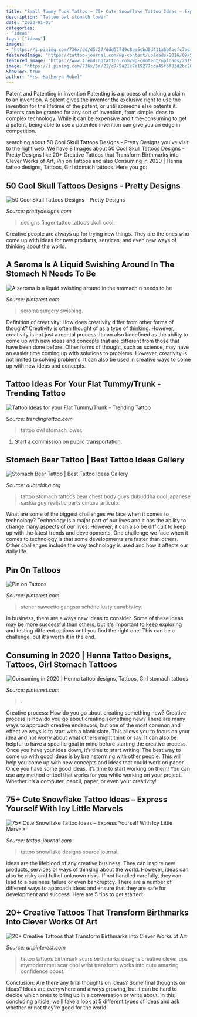 ```yaml
---
title: "Small Tummy Tuck Tattoo ~ 75+ Cute Snowflake Tattoo Ideas – Express Yourself With Icy Little Marvels"
description: "Tattoo owl stomach lower"
date: "2023-01-05"
categories:
- "ideas"
tags: ["ideas"]
images:
- "https://i.pinimg.com/736x/dd/d5/27/ddd527d9c8ae5cbd0d411a6bfbefc7bd.jpg"
featuredImage: "https://tattoo-journal.com/wp-content/uploads/2016/09/Snowflake-Tattoo_-2.jpg"
featured_image: "https://www.trendingtattoo.com/wp-content/uploads/2019/06/An-Owl-Tattoo.jpg"
image: "https://i.pinimg.com/736x/5a/21/c7/5a21c7e19277cca45f6f83d2bc260c3c--birthmark-tattoo-tattoos-cover-up.jpg"
ShowToc: true
author: "Mrs. Katheryn Robel"
---
```



Patent and Patenting in Invention
Patenting is a process of making a claim to an invention. A patent gives the inventor the exclusive right to use the invention for the lifetime of the patent, or until someone else patents it. Patents can be granted for any sort of invention, from simple ideas to complex technology. While it can be expensive and time-consuming to get a patent, being able to use a patented invention can give you an edge in competition.

	

		
searching about 50 Cool Skull Tattoos Designs - Pretty Designs you've visit to the right web. We have 8 Images about 50 Cool Skull Tattoos Designs - Pretty Designs like 20+ Creative Tattoos that Transform Birthmarks into Clever Works of Art, Pin on Tattoos and also Consuming in 2020 | Henna tattoo designs, Tattoos, Girl stomach tattoos. Here you go:
		
    
## 50 Cool Skull Tattoos Designs - Pretty Designs

<img loading=lazy src="http://www.prettydesigns.com/wp-content/uploads/2013/12/Finger-Tattoo-Designs-for-Girls.jpg" onerror="this.onerror=null;this.src='https://tse3.mm.bing.net/th?id=OIP.IGZAIhB4ad1pAmTmJPHBggHaHW&amp;pid=15.1';" alt="50 Cool Skull Tattoos Designs - Pretty Designs">

_Source: prettydesigns.com_

>designs finger tattoo tattoos skull cool. 

	

Creative people are always up for trying new things. They are the ones who come up with ideas for new products, services, and even new ways of thinking about the world.

    
## A Seroma Is A Liquid Swishing Around In The Stomach N Needs To Be

<img loading=lazy src="https://i.pinimg.com/736x/b0/58/3f/b0583f8c4758b08ac69d1af6af467a1c.jpg" onerror="this.onerror=null;this.src='https://tse1.mm.bing.net/th?id=OIP.b13vUNCCiaMURbEhr_Bs1QHaGX&amp;pid=15.1';" alt="A seroma is a liquid swishing around in the stomach n needs to be">

_Source: pinterest.com_

>seroma surgery swishing. 

	

Definition of creativity: How does creativity differ from other forms of thought?
Creativity is often thought of as a type of thinking. However, creativity is not just a mental process. It can also bedefined as the ability to come up with new ideas and concepts that are different from those that have been done before. Other forms of thought, such as science, may have an easier time coming up with solutions to problems. However, creativity is not limited to solving problems. It can also be used in creative ways to come up with new ideas and concepts.

    
## Tattoo Ideas For Your Flat Tummy/Trunk - Trending Tattoo

<img loading=lazy src="https://www.trendingtattoo.com/wp-content/uploads/2019/06/An-Owl-Tattoo.jpg" onerror="this.onerror=null;this.src='https://tse4.mm.bing.net/th?id=OIP.GGdHkw70BsBmU-8VgJSsogHaEp&amp;pid=15.1';" alt="Tattoo Ideas for your Flat Tummy/Trunk - Trending Tattoo">

_Source: trendingtattoo.com_

>tattoo owl stomach lower. 

	

1) Start a commission on public transportation.

    
## Stomach Bear Tattoo | Best Tattoo Ideas Gallery

<img loading=lazy src="http://www.dubuddha.org/wp-content/uploads/2015/08/Stomach-Bear-Tattoo-by-Saskia-Chowles.jpg" onerror="this.onerror=null;this.src='https://tse2.mm.bing.net/th?id=OIP._fmrQ09qoXMJyW4BGh2s0QHaHa&amp;pid=15.1';" alt="Stomach Bear Tattoo | Best Tattoo Ideas Gallery">

_Source: dubuddha.org_

>tattoo stomach tattoos bear chest body guys dubuddha cool japanese saskia guy realistic parts cintura artículo. 

	

What are some of the biggest challenges we face when it comes to technology?
Technology is a major part of our lives and it has the ability to change many aspects of our lives. However, it can also be difficult to keep up with the latest trends and developments. One challenge we face when it comes to technology is that some developments are faster than others. Other challenges include the way technology is used and how it affects our daily life.

    
## Pin On Tattoos

<img loading=lazy src="https://i.pinimg.com/736x/dd/d5/27/ddd527d9c8ae5cbd0d411a6bfbefc7bd.jpg" onerror="this.onerror=null;this.src='https://tse1.mm.bing.net/th?id=OIP.ZMfuK4nuLCaja6pHsyvMLQHaL2&amp;pid=15.1';" alt="Pin on Tattoos">

_Source: pinterest.com_

>stoner saweetie gangsta schöne lusty canabis icy. 

	

In business, there are always new ideas to consider. Some of these ideas may be more successful than others, but it's important to keep exploring and testing different options until you find the right one. This can be a challenge, but it's worth it in the end.

    
## Consuming In 2020 | Henna Tattoo Designs, Tattoos, Girl Stomach Tattoos

<img loading=lazy src="https://i.pinimg.com/736x/dc/51/d4/dc51d48c48c8e5a4ca792331d732aaa3.jpg" onerror="this.onerror=null;this.src='https://tse3.mm.bing.net/th?id=OIP.XK4cIeNHijQdFooZYDjlbQHaJ4&amp;pid=15.1';" alt="Consuming in 2020 | Henna tattoo designs, Tattoos, Girl stomach tattoos">

_Source: pinterest.com_

>. 

	

Creative process: How do you go about creating something new?
Creative process is how do you go about creating something new? There are many ways to approach creative endeavors, but one of the most common and effective ways is to start with a blank slate. This allows you to focus on your idea and not worry about what others might think or say. It can also be helpful to have a specific goal in mind before starting the creative process. Once you have your idea down, it’s time to start writing! The best way to come up with good ideas is by brainstorming with other people. This will help you come up with new concepts and ideas that could work on paper. Once you have some good ideas, it’s time to start working on them! You can use any method or tool that works for you while working on your project. Whether it’s a computer, pencil, paper, or even your creativity!

    
## 75+ Cute Snowflake Tattoo Ideas – Express Yourself With Icy Little Marvels

<img loading=lazy src="https://tattoo-journal.com/wp-content/uploads/2016/09/Snowflake-Tattoo_-2.jpg" onerror="this.onerror=null;this.src='https://tse1.mm.bing.net/th?id=OIP.nHypWvaPPfFiVSZWotXFhwHaHa&amp;pid=15.1';" alt="75+ Cute Snowflake Tattoo Ideas – Express Yourself With Icy Little Marvels">

_Source: tattoo-journal.com_

>tattoo snowflake designs source journal. 

	

Ideas are the lifeblood of any creative business. They can inspire new products, services or ways of thinking about the world. However, ideas can also be risky and full of unknown risks. If not handled carefully, they can lead to a business failure or even bankruptcy. There are a number of different ways to approach ideas and ensure that they are safe for development and success. Here are 5 tips to get started:

    
## 20+ Creative Tattoos That Transform Birthmarks Into Clever Works Of Art

<img loading=lazy src="https://i.pinimg.com/736x/5a/21/c7/5a21c7e19277cca45f6f83d2bc260c3c--birthmark-tattoo-tattoos-cover-up.jpg" onerror="this.onerror=null;this.src='https://tse3.mm.bing.net/th?id=OIP.RyQpDoV3aw8HN7u_c-CSlgHaHa&amp;pid=15.1';" alt="20+ Creative Tattoos that Transform Birthmarks into Clever Works of Art">

_Source: ar.pinterest.com_

>tattoo tattoos birthmark scars birthmarks designs creative clever ups mymodernmet scar cool wrist transform works into cute amazing confidence boost. 

	

Conclusion: Are there any final thoughts on ideas?
Some final thoughts on ideas? Ideas are everywhere and always growing, but it can be hard to decide which ones to bring up in a conversation or write about. In this concluding article, we'll take a look at 5 different types of ideas and ask whether or not they're good for the world.

